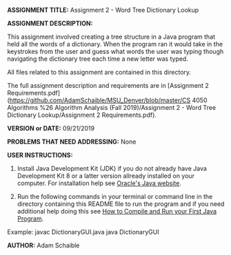 **ASSIGNMENT TITLE:** Assignment 2 - Word Tree Dictionary Lookup

**ASSIGNMENT DESCRIPTION:**

This assignment involved creating a tree structure in a Java program that held all the words of a dictionary. When the program ran it would take in the keystrokes from the user and guess what words the user was typing though navigating the dictionary tree each time a new letter was typed.

All files related to this assignment are contained in this directory.

The full assignment description and requirements are in [Assignment 2 Requirements.pdf](https://github.com/AdamSchaible/MSU_Denver/blob/master/CS 4050 Algorithms %26 Algorithm Analysis (Fall 2019)/Assignment 2 - Word Tree Dictionary Lookup/Assignment 2 Requirements.pdf).

**VERSION or DATE:** 09/21/2019

**PROBLEMS THAT NEED ADDRESSING:** None

**USER INSTRUCTIONS:** 

1) Install Java Development Kit (JDK) if you do not already have Java Development Kit 8 or a latter version allready installed on your computer. For installation help see [Oracle's Java website](https://www.oracle.com/java/technologies/javase-downloads.html).

2) Run the following commands in your terminal or command line in the directory containing this README file to run the program and if you need additional help doing this see [How to Compile and Run your First Java Program](https://beginnersbook.com/2013/05/first-java-program/).

Example:
javac DictionaryGUI.java
java DictionaryGUI

**AUTHOR:** Adam Schaible